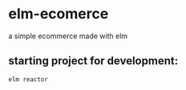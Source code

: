 # elm-ecomerce
a simple ecommerce made with elm

## starting project for development:

```
elm reactor
```
